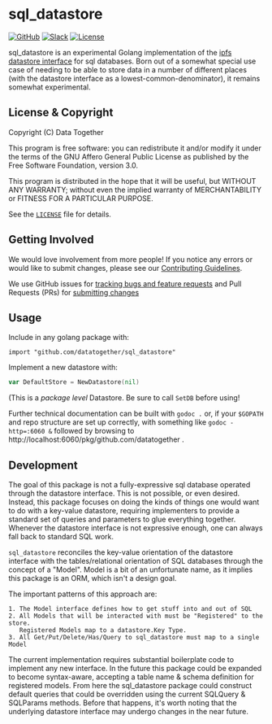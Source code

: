 # sql_datastore

<!-- Repo Badges for: Github Project, Slack, License-->

[![GitHub](https://img.shields.io/badge/project-Data_Together-487b57.svg?style=flat-square)](http://github.com/datatogether)
[![Slack](https://img.shields.io/badge/slack-Archivers-b44e88.svg?style=flat-square)](https://archivers-slack.herokuapp.com/)
[![License](https://img.shields.io/github/license/datatogether/sql_datastore.svg)](./LICENSE) 

sql_datastore is an experimental Golang implementation of the [ipfs
datastore interface](https://github.com/ipfs/interface-datastore) for
sql databases. Born out of a somewhat special use case of needing to
be able to store data in a number of different places (with the
datastore interface as a lowest-common-denominator), it remains
somewhat experimental.

## License & Copyright

Copyright (C) <year> Data Together

This program is free software: you can redistribute it and/or modify it under
the terms of the GNU Affero General Public License as published by the Free Software
Foundation, version 3.0.

This program is distributed in the hope that it will be useful, but WITHOUT ANY
WARRANTY; without even the implied warranty of MERCHANTABILITY or FITNESS FOR A
PARTICULAR PURPOSE.

See the [`LICENSE`](./LICENSE) file for details.

## Getting Involved

We would love involvement from more people! If you notice any errors or would like to submit changes, please see our [Contributing Guidelines](./.github/CONTRIBUTING.md). 

We use GitHub issues for [tracking bugs and feature requests](https://github.com/datatogether/sql_datastore/issues) and Pull Requests (PRs) for [submitting changes](https://github.com/datatogether/sql_datastore/pulls)

## Usage

Include in any golang package with:

`import "github.com/datatogether/sql_datastore"`

Implement a new datastore with:
```go
var DefaultStore = NewDatastore(nil)
```
(This is a *package level* Datastore. Be sure to call `SetDB` before using!

Further technical documentation can be built with `godoc .` or, if your `$GOPATH` and repo structure are set up correctly, with something like `godoc -http=:6060 &` followed by browsing to http://localhost:6060/pkg/github.com/datatogether .

## Development

The goal of this package is not a fully-expressive sql database
operated through the datastore interface. This is not possible, or
even desired. Instead, this package focuses on doing the kinds of
things one would want to do with a key-value datastore, requiring
implementers to provide a standard set of queries and parameters to
glue everything together. Whenever the datastore interface is not
expressive enough, one can always fall back to standard SQL work.

`sql_datastore` reconciles the key-value orientation of the datastore interface
with the tables/relational orientation of SQL databases through the concept of a
"Model". Model is a bit of an unfortunate name, as it implies this package is an
ORM, which isn't a design goal.

The important patterns of this approach are:

    1. The Model interface defines how to get stuff into and out of SQL
    2. All Models that will be interacted with must be "Registered" to the store.
       Registered Models map to a datastore.Key Type.
    3. All Get/Put/Delete/Has/Query to sql_datastore must map to a single Model

The current implementation requires substantial boilerplate code to
implement any new interface. In the future this package could be
expanded to become syntax-aware, accepting a table name & schema
definition for registered models. From here the sql_datastore package
could construct default queries that could be overridden using the
current SQLQuery & SQLParams methods. Before that happens, it's worth
noting that the underlying datastore interface may undergo changes in
the near future.


